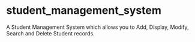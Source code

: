 # student_management_system
A Student Management System which allows you to Add, Display, Modify, Search and Delete Student records.
